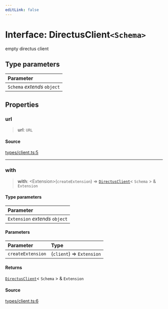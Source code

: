 ```yaml
---
editLink: false
---
```


# Interface: DirectusClient`<Schema>`

empty directus client

## Type parameters

| Parameter                   |
| :-------------------------- |
| `Schema` _extends_ `object` |

## Properties

### url

> **url**: `URL`

#### Source

[types/client.ts:5](https://github.com/directus/directus/blob/7789a6c53/sdk/src/types/client.ts#L5)

---

### with

> **with**: \<Extension\>(`createExtension`) => [`DirectusClient`](interface.DirectusClient.md)\< `Schema` \> &
> `Extension`

#### Type parameters

| Parameter                      |
| :----------------------------- |
| `Extension` _extends_ `object` |

#### Parameters

| Parameter         | Type                      |
| :---------------- | :------------------------ |
| `createExtension` | (`client`) => `Extension` |

#### Returns

[`DirectusClient`](interface.DirectusClient.md)\< `Schema` \> & `Extension`

#### Source

[types/client.ts:6](https://github.com/directus/directus/blob/7789a6c53/sdk/src/types/client.ts#L6)
